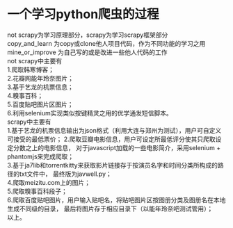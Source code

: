 # 一个学习python爬虫的过程
not scrapy为学习原理部分，scrapy为学习scrapy框架部分    
copy_and_learn 为copy或clone他人项目代码，作为不同功能的学习之用    
mine_or_improve 为自己写的或是改进一些他人代码的工作    
not scrapy中主要有    
1.爬取韩寒博客；    
2.花瓣网能年玲奈图片；    
3.基于艺龙的机票信息；    
4.糗事百科；    
5.百度贴吧图片区图片；    
6.利用selenium实现类似按键精灵之用的优学通发短信脚本。    
scrapy中主要有    
1.基于艺龙的机票信息输出为json格式（利用大连与郑州为测试），用户可自定义可接受的最低票价； 
2.爬取豆瓣电影信息，用户可设定所最低评分使其只爬取设定分数之上的电影信息，
  对于javascript加载的一些电影简介，采用selenium + phantomjs来完成爬取；    
3.基于ja7lib和torrentkitty来获取影片链接存于按演员名字和时间分类所构成的路径的txt文件中，
  最终版为javwell.py；    
4.爬取meizitu.com上的图片；    
5.爬取糗事百科段子；    
6.爬取百度贴吧图片，用户输入贴吧名，将贴吧图片区按图册分类及图册名在本地生成不同级的目录，
  最后将图片存于相应目录下（以能年玲奈吧测试管用）；    
  以上。
